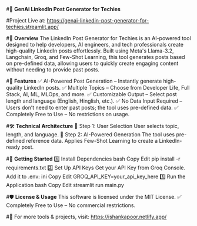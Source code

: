 #🚀 **GenAi LinkedIn Post Generator for Techies**

#Project Live at: https://genai-linkedin-post-generator-for-techies.streamlit.app/



#📌 **Overview** 
The LinkedIn Post Generator for Techies is an AI-powered tool designed to help developers, AI engineers, and tech professionals create high-quality LinkedIn posts effortlessly. Built using Meta's Llama-3.2, Langchain, Groq, and Few-Shot Learning, this tool generates posts based on pre-defined data, allowing users to quickly create engaging content without needing to provide past posts.

#🎯 **Features** 
✅ AI-Powered Post Generation – Instantly generate high-quality LinkedIn posts.
✅ Multiple Topics – Choose from Developer Life, Full Stack, AI, ML, MLOps, and more.
✅ Customizable Output – Select post length and language (English, Hinglish, etc.).
✅ No Data Input Required – Users don’t need to enter past posts; the tool uses pre-defined data.
✅ Completely Free to Use – No restrictions on usage.

#🛠️ **Technical Architecture**
🔹 Step 1: User Selection
User selects topic, length, and language.
🔹 Step 2: AI-Powered Generation
The tool uses pre-defined reference data.
Applies Few-Shot Learning to create a LinkedIn-ready post.

#🚀 **Getting Started** 
1️⃣ Install Dependencies
bash
Copy
Edit
pip install -r requirements.txt
2️⃣ Set Up API Keys
Get your API Key from Groq Console.
Add it to .env:
ini
Copy
Edit
GROQ_API_KEY=your_api_key_here
3️⃣ Run the Application
bash
Copy
Edit
streamlit run main.py

#🛡️ **License & Usage**
This software is licensed under the MIT License.
✅ Completely Free to Use – No commercial restrictions.

#🔗 For more tools & projects, visit: https://ishankapoor.netlify.app/
